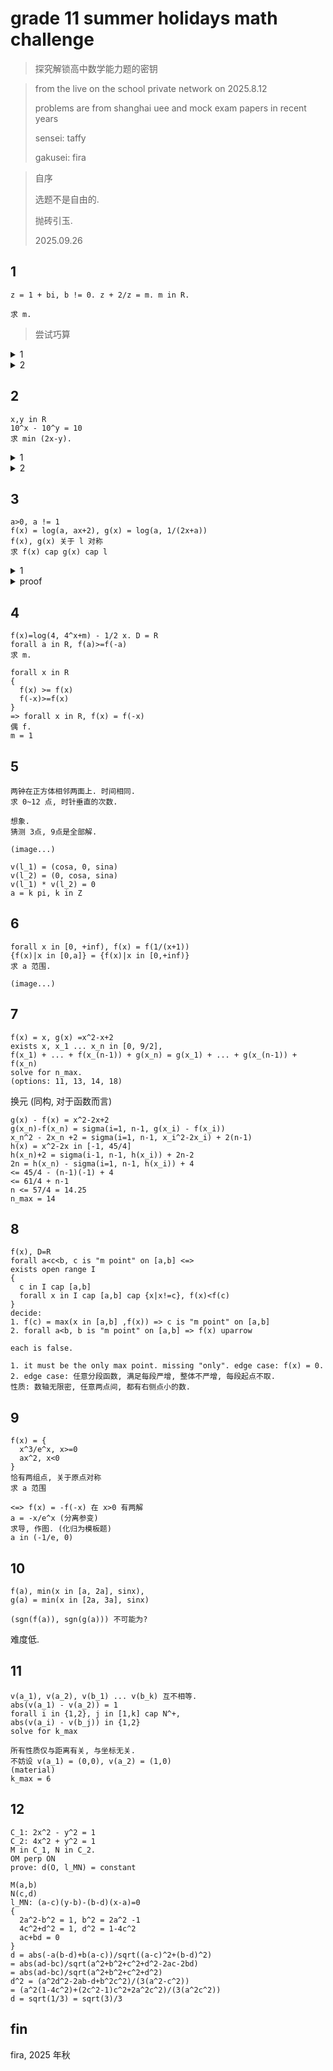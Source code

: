 # grade 11 summer holidays math challenge

> 探究解锁高中数学能力题的密钥

> from the live on the school private network on 2025.8.12
>
> problems are from shanghai uee and mock exam papers in recent years
> 
> sensei: taffy
>
> gakusei: fira

> 自序
>
> 选题不是自由的.
> 
> 抛砖引玉.
>
> 2025.09.26

## 1

```precious
z = 1 + bi, b != 0. z + 2/z = m. m in R. 

求 m.
```

> 尝试巧算

<details>
  <summary>1</summary>

  观察, 化简为二次函数, 使用共轭虚根定理

  ```precious
  z^2 - mz + 2 = 0
  z_1 = 1+bi, z_2 = 1-bi (共轭虚根定理)
    z_1 + z_2 = 2
    z_1 + z_2 = - (-m)/(1) (verta)
  m = 2
  ```
</details>

<details>
  <summary>2</summary>

  计算虚数除法, 使用复数相等定理

  ```precious
  m = z+2/z
  = 1+bi + 2/(1+bi)
  = 1+bi + 2(1-bi)/(1+bi)(1-bi)
  = (1+2/(1+b^2)) + (b- 2b/(1+b^2))i
  
  (b- 2b/(1+b^2))=0
  1-2/(1+b^2) = 0 (b!=0)
  b^2 = 1

  m = 2
  ```

</details>

## 2

```precious
x,y in R
10^x - 10^y = 10
求 min (2x-y).
```

<details>
  <summary>1</summary>

  换元, 求二次函数最值

  ```precious
  let r = 2x-y ("result")
  10^x - 10^(2x-r) = 10
  let t = 10^x in (0, +inf)
  r = lg(t^2/(t-10)) = lg(1/(-10(1/t)^2 + (1/t)))
  r_min = lg4 + 1
  ```

</details>

<details>
  <summary>2</summary>

  消元, 求导

  ```precious
  y = lg(10^x - 10)
  f(x) = 2x-y
  f'(x) = 2 - 10^x/(10^x-10)
  f'(x) = 0, x = lg20
  f(x)_min = f(lg20) = lg4 + 1 (开区间极值点 in 驻点)
  ```

</details>

## 3

```precious
a>0, a != 1
f(x) = log(a, ax+2), g(x) = log(a, 1/(2x+a))
f(x), g(x) 关于 l 对称
求 f(x) cap g(x) cap l
```

<details>
  <summary>1</summary>

  化简, 观察, 猜测

  ```precious
  f(x)=log(a, ax+2)
  g(x)=-log(a, 2x+a)

  (观察, 猜测 a=2 为唯一解)

  f(x)=g(x)
  log(2, 2x+2) = 0
  x = -1/2
  f(x) cap g(x) cap l = (-1/2, 0)
  ```
</details>

<details>
  <summary>proof</summary>

  对 1 猜想的证明

  <details>
    <summary>1</summary>

    渐近线与对称性质
  
    ```precious
    f(x) 渐近线: x = -2/a
    g(x) 渐近线: x = -a/2
    f(x), g(x) 都有竖渐近线.
    两函数关于 l 对称, 其渐近线也关于 l 对称.
    case(1) 两渐近线不重合
    显然不成立. (l 为两渐近线正中间的竖线. 翻折后定义域不同.)
    case(2) 两渐近线重合
    ```
  </details>
    
  <details>
    <summary>2</summary>
    
    - 两对称函数交点在对称轴上
    - 增斜线最终超过对数

    ```precious
    f(x) up, g(x) down. 
    abs(f(x) cap g(x)) = 1
    f(x) cap g(x) in l (对称性质)
    abs(f(x) cap g(x) cap l) = 1
    若 l 为斜线
    不妨设 l 增. (否则换 g(x))
    l 显然不为 f(x) 切线. (f 在一侧, g 在两侧, 不对称.)
    abs(f(x) cap g(x) cap l) != 1, 不成立. (证明: 在对数远处求导作切线)
    so l 为横线 (l 显然不为竖线)
    ```
  </details>
  

</details>

## 4

```precious
f(x)=log(4, 4^x+m) - 1/2 x. D = R
forall a in R, f(a)>=f(-a) 
求 m.
```

```precious
forall x in R
{
  f(x) >= f(x)
  f(-x)>=f(x)
}
=> forall x in R, f(x) = f(-x)
偶 f.
m = 1
```

## 5

```precious
两钟在正方体相邻两面上. 时间相同. 
求 0~12 点, 时针垂直的次数.
```

```precious
想象. 
猜测 3点, 9点是全部解.
```

```precious
(image...)
```

```precious
v(l_1) = (cosa, 0, sina)
v(l_2) = (0, cosa, sina)
v(l_1) * v(l_2) = 0
a = k pi, k in Z
```

## 6

```precious
forall x in [0, +inf), f(x) = f(1/(x+1))
{f(x)|x in [0,a]} = {f(x)|x in [0,+inf)}
求 a 范围.
```

```precious
(image...)
```

## 7

```precious
f(x) = x, g(x) =x^2-x+2
exists x, x_1 ... x_n in [0, 9/2], 
f(x_1) + ... + f(x_(n-1)) + g(x_n) = g(x_1) + ... + g(x_(n-1)) + f(x_n)
solve for n_max. 
(options: 11, 13, 14, 18)
```

换元 (同构, 对于函数而言)

```precious
g(x) - f(x) = x^2-2x+2
g(x_n)-f(x_n) = sigma(i=1, n-1, g(x_i) - f(x_i))
x_n^2 - 2x_n +2 = sigma(i=1, n-1, x_i^2-2x_i) + 2(n-1)
h(x) = x^2-2x in [-1, 45/4]
h(x_n)+2 = sigma(i-1, n-1, h(x_i)) + 2n-2
2n = h(x_n) - sigma(i=1, n-1, h(x_i)) + 4 
<= 45/4 - (n-1)(-1) + 4
<= 61/4 + n-1
n <= 57/4 = 14.25
n_max = 14
```

## 8

```precious
f(x), D=R
forall a<c<b, c is "m point" on [a,b] <=>
exists open range I
{
  c in I cap [a,b]
  forall x in I cap [a,b] cap {x|x!=c}, f(x)<f(c)
}
decide:
1. f(c) = max(x in [a,b] ,f(x)) => c is "m point" on [a,b]
2. forall a<b, b is "m point" on [a,b] => f(x) uparrow
```

```precious
each is false.

1. it must be the only max point. missing "only". edge case: f(x) = 0.
2. edge case: 任意分段函数, 满足每段严增, 整体不严增, 每段起点不取.
性质: 数轴无限密, 任意两点间, 都有右侧点小的数.
```

## 9

```precious
f(x) = {
  x^3/e^x, x>=0
  ax^2, x<0
}
恰有两组点, 关于原点对称
求 a 范围
```

```precious
<=> f(x) = -f(-x) 在 x>0 有两解
a = -x/e^x (分离参变)
求导, 作图. (化归为模板题)
a in (-1/e, 0)
```

## 10

```precious
f(a), min(x in [a, 2a], sinx), 
g(a) = min(x in [2a, 3a], sinx)

(sgn(f(a)), sgn(g(a))) 不可能为?
```

难度低.

## 11

```precious
v(a_1), v(a_2), v(b_1) ... v(b_k) 互不相等. 
abs(v(a_1) - v(a_2)) = 1
forall i in {1,2}, j in [1,k] cap N^+, 
abs(v(a_i) - v(b_j)) in {1,2}
solve for k_max
```

```precious
所有性质仅与距离有关, 与坐标无关.
不妨设 v(a_1) = (0,0), v(a_2) = (1,0)
(material)
k_max = 6
```

## 12

<!-- \perp \parallel -->

```precious
C_1: 2x^2 - y^2 = 1
C_2: 4x^2 + y^2 = 1
M in C_1, N in C_2.
OM perp ON
prove: d(O, l_MN) = constant
```

```precious
M(a,b)
N(c,d)
l_MN: (a-c)(y-b)-(b-d)(x-a)=0
{
  2a^2-b^2 = 1, b^2 = 2a^2 -1
  4c^2+d^2 = 1, d^2 = 1-4c^2
  ac+bd = 0
}
d = abs(-a(b-d)+b(a-c))/sqrt((a-c)^2+(b-d)^2)
= abs(ad-bc)/sqrt(a^2+b^2+c^2+d^2-2ac-2bd)
= abs(ad-bc)/sqrt(a^2+b^2+c^2+d^2)
d^2 = (a^2d^2-2ab-d+b^2c^2)/(3(a^2-c^2))
= (a^2(1-4c^2)+(2c^2-1)c^2+2a^2c^2)/(3(a^2c^2))
d = sqrt(1/3) = sqrt(3)/3
```

## fin

fira, 2025 年秋

